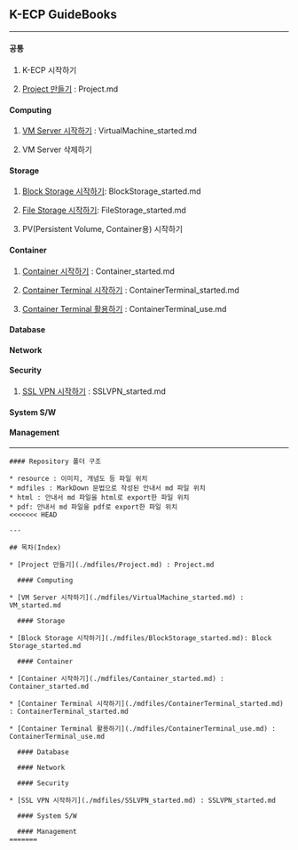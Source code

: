 ## K-ECP GuideBooks

---

#### 공통

1. K-ECP 시작하기

2. [Project 만들기](./mdfiles/Project.md) : Project.md

#### Computing

1. [VM Server 시작하기](./mdfiles/VirtualMachine_started.md) : VirtualMachine_started.md

2. VM Server 삭제하기

#### Storage

1. [Block Storage 시작하기](./mdfiles/BlockStorage_started.md): BlockStorage_started.md

2. [File Storage 시작하기](./mdfiles/FileStorage_started.md): FileStorage_started.md

3. PV(Persistent Volume, Container용) 시작하기

#### Container

1. [Container 시작하기](./mdfiles/Container_started.md) : Container_started.md

2. [Container Terminal 시작하기](./mdfiles/ContainerTerminal_started.md) : ContainerTerminal_started.md

3. [Container Terminal 활용하기](./mdfiles/ContainerTerminal_use.md) : ContainerTerminal_use.md

#### Database

#### Network

#### Security

1. [SSL VPN 시작하기](./mdfiles/SSLVPN_started.md) : SSLVPN_started.md

#### System S/W

#### Management

---

```
#### Repository 폴더 구조

* resource : 이미지, 개념도 등 파일 위치
* mdfiles : MarkDown 문법으로 작성된 안내서 md 파일 위치
* html : 안내서 md 파일을 html로 export한 파일 위치
* pdf: 안내서 md 파일을 pdf로 export한 파일 위치
<<<<<<< HEAD

---

## 목차(Index)

* [Project 만들기](./mdfiles/Project.md) : Project.md

  #### Computing

* [VM Server 시작하기](./mdfiles/VirtualMachine_started.md) : VM_started.md

  #### Storage

* [Block Storage 시작하기](./mdfiles/BlockStorage_started.md): Block Storage_started.md

  #### Container

* [Container 시작하기](./mdfiles/Container_started.md) : Container_started.md

* [Container Terminal 시작하기](./mdfiles/ContainerTerminal_started.md) : ContainerTerminal_started.md

* [Container Terminal 활용하기](./mdfiles/ContainerTerminal_use.md) : ContainerTerminal_use.md

  #### Database

  #### Network

  #### Security

* [SSL VPN 시작하기](./mdfiles/SSLVPN_started.md) : SSLVPN_started.md

  #### System S/W

  #### Management
=======
```
